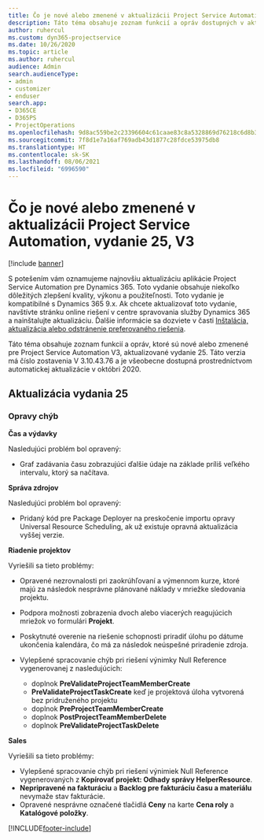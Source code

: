 ```yaml
---
title: Čo je nové alebo zmenené v aktualizácii Project Service Automation, vydanie 25, V3
description: Táto téma obsahuje zoznam funkcií a opráv dostupných v aktualizácii Project Service Automation, vydanie 25, V3
author: ruhercul
ms.custom: dyn365-projectservice
ms.date: 10/26/2020
ms.topic: article
ms.author: ruhercul
audience: Admin
search.audienceType:
- admin
- customizer
- enduser
search.app:
- D365CE
- D365PS
- ProjectOperations
ms.openlocfilehash: 9d8ac559be2c23396604c61caae83c8a5328869d76218c6d8b3b6a6a6b32c1eb
ms.sourcegitcommit: 7f8d1e7a16af769adb43d1877c28fdce53975db8
ms.translationtype: HT
ms.contentlocale: sk-SK
ms.lasthandoff: 08/06/2021
ms.locfileid: "6996590"
---
```

# <a name="whats-new-or-changed-in-project-service-automation-update-release-25-v3"></a>Čo je nové alebo zmenené v aktualizácii Project Service Automation, vydanie 25, V3

[!include [banner](../includes/psa-now-project-operations.md)]

S potešením vám oznamujeme najnovšiu aktualizáciu aplikácie Project Service Automation pre Dynamics 365. Toto vydanie obsahuje niekoľko dôležitých zlepšení kvality, výkonu a použiteľnosti. Toto vydanie je kompatibilné s Dynamics 365 9.x. Ak chcete aktualizovať toto vydanie, navštívte stránku online riešení v centre spravovania služby Dynamics 365 a nainštalujte aktualizáciu. Ďalšie informácie sa dozviete v časti [Inštalácia, aktualizácia alebo odstránenie preferovaného riešenia](/power-platform/admin/install-remove-preferred-solution).

Táto téma obsahuje zoznam funkcií a opráv, ktoré sú nové alebo zmenené pre Project Service Automation V3, aktualizované vydanie 25. Táto verzia má číslo zostavenia V 3.10.43.76 a je všeobecne dostupná prostredníctvom automatickej aktualizácie v októbri 2020.

## <a name="update-release-25"></a>Aktualizácia vydania 25

### <a name="bug-fixes"></a>Opravy chýb

**Čas a výdavky**

Nasledujúci problém bol opravený:

- Graf zadávania času zobrazujúci ďalšie údaje na základe príliš veľkého intervalu, ktorý sa načítava.

**Správa zdrojov**

Nasledujúci problém bol opravený:

- Pridaný kód pre Package Deployer na preskočenie importu opravy Universal Resource Scheduling, ak už existuje opravná aktualizácia vyššej verzie.

**Riadenie projektov**

Vyriešili sa tieto problémy:

- Opravené nezrovnalosti pri zaokrúhľovaní a výmennom kurze, ktoré majú za následok nesprávne plánované náklady v mriežke sledovania projektu.
- Podpora možnosti zobrazenia dvoch alebo viacerých reagujúcich mriežok vo formulári **Projekt**.
- Poskytnuté overenie na riešenie schopnosti priradiť úlohu po dátume ukončenia kalendára, čo má za následok neúspešné priradenie zdroja.
- Vylepšené spracovanie chýb pri riešení výnimky Null Reference vygenerovanej z nasledujúcich:

    - doplnok **PreValidateProjectTeamMemberCreate**
    - **PreValidateProjectTaskCreate** keď je projektová úloha vytvorená bez pridruženého projektu
    - doplnok **PreProjectTeamMemberCreate**
    - doplnok **PostProjectTeamMemberDelete**
    - doplnok **PreValidateProjectTaskDelete**

**Sales**

Vyriešili sa tieto problémy:

- Vylepšené spracovanie chýb pri riešení výnimiek Null Reference vygenerovaných z **Kopírovať projekt: Odhady správy HelperResource**.
- **Nepripravené na fakturáciu** a **Backlog pre fakturáciu času a materiálu** nevymaže stav fakturácie.
- Opravené nesprávne označené tlačidlá **Ceny** na karte **Cena roly** a **Katalógové položky**.


[!INCLUDE[footer-include](../includes/footer-banner.md)]